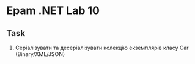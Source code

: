 # Epam .NET Lab 10

## Task
1. Cеріалізувати та десеріалізувати колекцію екземплярів класу Car (Binary/XML/JSON)
